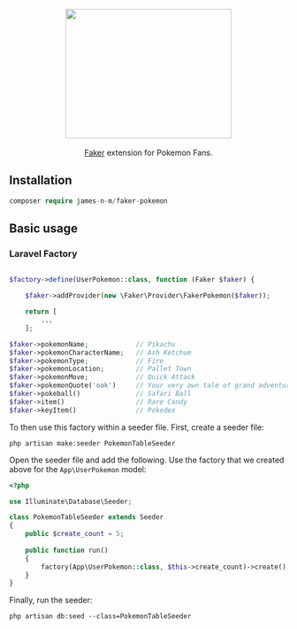 <p align="center">
    <img height="234" width="300" src="https://user-images.githubusercontent.com/6562688/65653705-3074a880-dfe4-11e9-8cfe-d2c62112587e.jpg" />
    <br /><br />
    <a href="https://github.com/fzaninotto/Faker" target="_blank">Faker</a> extension for Pokemon Fans.
</p>

## Installation

```php
composer require james-n-m/faker-pokemon
```

## Basic usage

### Laravel Factory
```php

$factory->define(UserPokemon::class, function (Faker $faker) {

    $faker->addProvider(new \Faker\Provider\FakerPokemon($faker));

    return [
        ...
    ];

$faker->pokemonName;            // Pikachu
$faker->pokemonCharacterName;   // Ash Ketchum
$faker->pokemonType;            // Fire
$faker->pokemonLocation;        // Pallet Town
$faker->pokemonMove;            // Quick Attack
$faker->pokemonQuote('oak')     // Your very own tale of grand adventure is about to unfold
$faker->pokeball()              // Safari Ball
$faker->item()                  // Rare Candy
$faker->keyItem()               // Pokedex 

```

To then use this factory within a seeder file. First, create a seeder file:

```
php artisan make:seeder PokemonTableSeeder
```

Open the seeder file and add the following. Use the factory that we created above for the `App\UserPokemon` model:

```php
<?php

use Illuminate\Database\Seeder;

class PokemonTableSeeder extends Seeder
{
    public $create_count = 5;
    
    public function run()
    {
        factory(App\UserPokemon::class, $this->create_count)->create();
    }
}
```

Finally, run the seeder:

```
php artisan db:seed --class=PokemonTableSeeder
```
